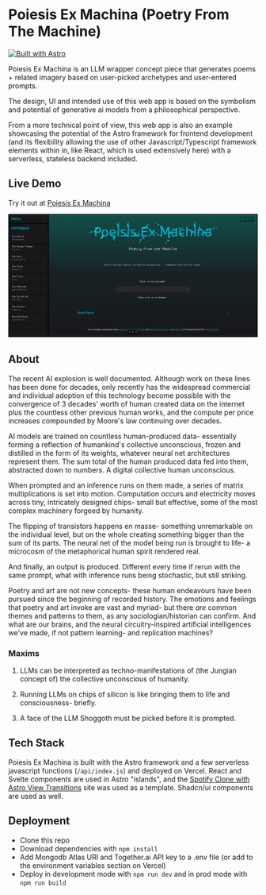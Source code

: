 # Poiesis Ex Machina (Poetry From The Machine)
[![Built with Astro](https://astro.badg.es/v2/built-with-astro/tiny.svg)](https://astro.build)

Poiesis Ex Machina is an LLM wrapper concept piece that generates poems + related imagery based on user-picked archetypes and user-entered prompts. 

The design, UI and intended use of this web app is based on the symbolism and potential of generative ai models from a philosophical perspective. 

From a more technical point of view, this web app is also an example showcasing the potential of the Astro framework for frontend development (and its flexibility allowing the use of other Javascript/Typescript framework elements within in, like React, which is used extensively here) with a serverless, stateless backend included. 

## Live Demo

Try it out at [Poiesis Ex Machina](https://poiesis-ex-machina.vercel.app/)

![image of site](image.png)

## About 

The recent AI explosion is well documented. Although work on these lines has been done for decades, only recently has the widespread commercial and individual adoption of this technology become possible with the convergence of 3 decades' worth of human created data on the internet plus the countless other previous human works, and the compute per price increases compounded by Moore's law continuing over decades. 

AI models are trained on countless human-produced data- essentially 
forming a reflection of humankind's collective unconscious, frozen and distilled in the form of its weights, whatever neural net architectures represent them. The sum
total of the human produced data fed into them, abstracted down to numbers. A digital collective human unconscious. 

When prompted and an inference runs on them made, a series of matrix multiplications is set into motion. Computation occurs and electricity moves across tiny, intricately designed chips-
small but effective, some of the most complex machinery forgeed by humanity. 

The flipping of transistors happens en masse- something unremarkable on the individual level, but on the whole creating something bigger than the sum of its parts. The neural net of the 
model being run is brought to life- a microcosm of the metaphorical human spirit rendered real. 

And finally, an output is produced. Different every time if rerun with the same prompt, what with inference runs being stochastic, but still striking. 

Poetry and art are not new concepts- these human endeavours have been pursued since the beginning of recorded history. The emotions and feelings that poetry and art invoke are vast and myriad- 
but there _are_ common themes and patterns to them, as any sociologian/historian can confirm. And what are our brains, and the neural circuitry-inspired artificial intelligences we've made, 
if not pattern learning- and replication machines? 

### Maxims 

1. LLMs can be interpreted as techno-manifestations of (the Jungian concept of) the collective unconscious of humanity.

2. Running LLMs on chips of silicon is like bringing them to life and consciousness- briefly.

3. A face of the LLM Shoggoth must be picked before it is prompted.


## Tech Stack

Poiesis Ex Machina is built with the Astro framework and a few serverless javascript functions (`/api/index.js`) and deployed on Vercel. React and Svelte components are used in Astro "islands",
and the [Spotify Clone with Astro View Transitions](https://github.com/igorm84/spotify-astro-transitions) site was used as a template. Shadcn/ui components are used as well. 

## Deployment 

- Clone this repo 
- Download dependencies with `npm install` 
- Add Mongodb Atlas URI and Together.ai API key to a .env file (or add to the environment variables section on Vercel)
- Deploy in development mode with `npm run dev` and in prod mode with `npm run build` 
